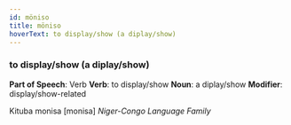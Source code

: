 ```yaml
---
id: möniso
title: möniso
hoverText: to display/show (a diplay/show)
---
```


### to display/show (a diplay/show)

**Part of Speech**: Verb
**Verb**: to display/show
**Noun**: a diplay/show
**Modifier**: display/show-related

Kituba monisa [monisa]
*Niger-Congo Language Family*